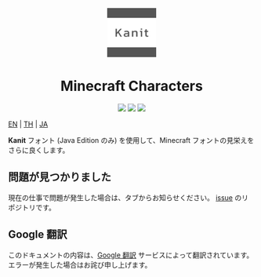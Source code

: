 <div align="center">
    <img src="https://raw.githubusercontent.com/Maseshi/Karact/main/source/pack.png" width="100" alt="icon">
    <h1>
        <strong>Minecraft Characters</strong>
    </h1>
    <img src="https://img.shields.io/badge/minecraft-v1.20.2-62B47A?logo=minecraft&logoColor=white&style=for-the-badge">
    <img src="https://img.shields.io/github/stars/Maseshi/Karact.svg?logo=github&style=for-the-badge">
    <img src="https://img.shields.io/github/license/Maseshi/Karact.svg?logo=github&style=for-the-badge">
</div>

[EN](https://github.com/Maseshi/Karact/blob/main/documents/README.en.md) | [TH](https://github.com/Maseshi/Karact/blob/main/documents/README.th.md) | [JA](https://github.com/Maseshi/Karact/blob/main/documents/README.ja.md)

**Kanit** フォント (Java Edition のみ) を使用して、Minecraft フォントの見栄えをさらに良くします。

## 問題が見つかりました

現在の仕事で問題が発生した場合は、タブからお知らせください。 [issue](https://github.com/Maseshi/Karact/issues) のリポジトリです。

## Google 翻訳

このドキュメントの内容は、[Google 翻訳](https://translate.google.com/) サービスによって翻訳されています。 エラーが発生した場合はお詫び申し上げます。
